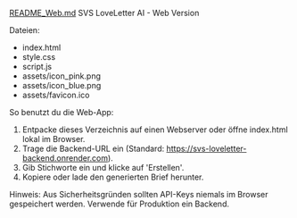 [README_Web.md](https://github.com/user-attachments/files/23207818/README_Web.md)
SVS LoveLetter AI - Web Version

Dateien:
- index.html
- style.css
- script.js
- assets/icon_pink.png
- assets/icon_blue.png
- assets/favicon.ico

So benutzt du die Web-App:
1. Entpacke dieses Verzeichnis auf einen Webserver oder öffne index.html lokal im Browser.
2. Trage die Backend-URL ein (Standard: https://svs-loveletter-backend.onrender.com).
3. Gib Stichworte ein und klicke auf 'Erstellen'.
4. Kopiere oder lade den generierten Brief herunter.

Hinweis: Aus Sicherheitsgründen sollten API-Keys niemals im Browser gespeichert werden. Verwende für Produktion ein Backend.
